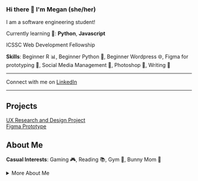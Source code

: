 ### Hi there 👋 I'm Megan (she/her)
I am a software engineering student!

Currently learning 🌱: **Python**, **Javascript**

ICSSC Web Development Fellowship

**Skills**: Beginner R :bar_chart:, Beginner Python :snake:, Beginner Wordpress 🌐, Figma for prototyping :art:,
Social Media Management 📱, Photoshop 🎨, Writing 📝

-----------------------------------------------------

Connect with me on [LinkedIn](https://www.linkedin.com/in/megan-santagata-aba682208/)

-----------------------------------------------------

## Projects  
[UX Research and Design Project](https://uxfol.io/p/4fd6ec7f/03d3353f)  
[Figma Prototype](https://www.figma.com/file/UCpJGnSs6hcFc5eH9FCdKs/INF-132-Project?type=design&node-id=14-3) 

## About Me  
**Casual Interests**: Gaming 🎮, Reading 📚, Gym 💪, Bunny Mom 🐰

<details>
  <summary>More About Me</summary>
  
  I have a BA in Psychological Science with a Minor in Digital Information Systems. I am currently completing a second BS in Software Engineering. I am hoping to go into backend development. I enjoy data and automation projects. I have done some cool data projects in R that I will upload when I get around to it... 
  
  Thanks for checking out my page ❤️
  
</details>




<!--
**MegSanta/MegSanta** is a ✨ _special_ ✨ repository because its `README.md` (this file) appears on your GitHub profile.

Here are some ideas to get you started:

- 🔭 I’m currently working on ...
- 🌱 I’m currently learning ...
- 👯 I’m looking to collaborate on ...
- 🤔 I’m looking for help with ...
- 💬 Ask me about ...
- 📫 How to reach me: ...
- 😄 Pronouns: ...
- ⚡ Fun fact: ...
-->

